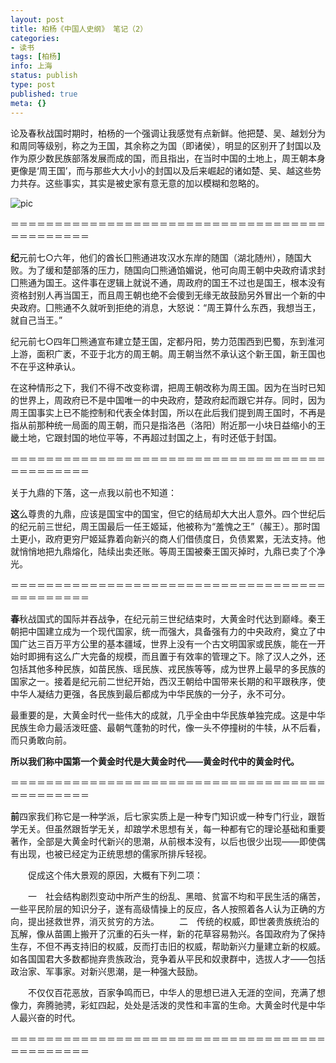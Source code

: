 ```yaml
---
layout: post
title: 柏杨《中国人史纲》 笔记（2）
categories:
- 读书
tags: [柏杨]
info: 上海
status: publish
type: post
published: true
meta: {}
---
```


论及春秋战国时期时，柏杨的一个强调让我感觉有点新鲜。他把楚、吴、越划分为和周同等级别，称之为王国，其余称之为国（即诸侯），明显的区别开了封国以及作为原少数民族部落发展而成的国，而且指出，在当时中国的土地上，周王朝本身更像是‘周王国’，而与那些大大小小的封国以及后来崛起的诸如楚、吴、越这些势力共存。这些事实，其实是被史家有意无意的加以模糊和忽略的。

![pic](http://www.oklink.net/a/0010/1010/zgrs/020.gif)

＝＝＝＝＝＝＝＝＝＝＝＝＝＝＝＝＝＝＝＝＝＝＝＝＝＝＝＝＝＝＝＝＝＝＝＝＝＝＝＝＝＝＝＝＝

**纪**元前七○六年，他们的酋长囗熊通进攻汉水东岸的随国（湖北随州），随国大败。为了缓和楚部落的压力，随国向囗熊通馅媚说，他可向周王朝中央政府请求封囗熊通为国王。这件事在逻辑上就说不通，周政府的国王不过也是国王，根本没有资格封别人再当国王，而且周王朝也绝不会傻到无缘无故鼓励另外冒出一个新的中央政府。囗熊通不久就听到拒绝的消息，大怒说：“周王算什么东西，我想当王，就自己当王。”

纪元前七○四年囗熊通宣布建立楚王国，定都丹阳，势力范围西到巴蜀，东到淮河上游，面积广袤，不亚于北方的周王朝。周王朝当然不承认这个新王国，新王国也不在乎这种承认。

在这种情形之下，我们不得不改变称谓，把周王朝改称为周王国。因为在当时已知的世界上，周政府已不是中国唯一的中央政府，楚政府起而跟它并存。同时，因为周王国事实上已不能控制和代表全体封国，所以在此后我们提到周王国时，不再是指从前那种统一局面的周王朝，而只是指洛邑（洛阳）附近那一小块日益缩小的王畿土地，它跟封国的地位平等，不再超过封国之上，有时还低于封国。　

＝＝＝＝＝＝＝＝＝＝＝＝＝＝＝＝＝＝＝＝＝＝＝＝＝＝＝＝＝＝＝＝＝＝＝＝＝＝＝＝＝＝＝＝＝

关于九鼎的下落，这一点我以前也不知道：

**这**么尊贵的九鼎，应该是国宝中的国宝，但它的结局却大大出人意外。四个世纪后的纪元前三世纪，周王国最后一任王姬延，他被称为“羞愧之王”（赧王）。那时国土更小，政府更穷尸姬延靠着向新兴的商人们借债度日，负债累累，无法支持。他就悄悄地把九鼎熔化，陆续出卖还账。等周王国被秦王国灭掉时，九鼎已卖了个净光。 

＝＝＝＝＝＝＝＝＝＝＝＝＝＝＝＝＝＝＝＝＝＝＝＝＝＝＝＝＝＝＝＝＝＝＝＝＝＝＝＝＝＝＝＝＝

**春**秋战国式的国际并吞战争，在纪元前三世纪结束时，大黄金时代达到巅峰。秦王朝把中国建立成为一个现代国家，统一而强大，具备强有力的中央政府，奠立了中国广达三百万平方公里的基本疆域，世界上没有一个古文明国家或民族，能在一开始时即拥有这么广大完备的规模，而且置于有效率的管理之下。除了汉人之外，还包括其他多种民族，如苗民族、瑶民族、戎民族等等，成为世界上最早的多民族的国家之一。接着是纪元前二世纪开始，西汉王朝给中国带来长期的和平跟秩序，使中华人凝结力更强，各民族到最后都成为中华民族的一分子，永不可分。

最重要的是，大黄金时代一些伟大的成就，几乎全由中华民族单独完成。这是中华民族生命力最活泼旺盛、最朝气蓬勃的时代，像一头不停撞树的牛犊，从不后看，而只勇敢向前。

**所以我们称中国第一个黄金时代是大黄金时代——黄金时代中的黄金时代。**

＝＝＝＝＝＝＝＝＝＝＝＝＝＝＝＝＝＝＝＝＝＝＝＝＝＝＝＝＝＝＝＝＝＝＝＝＝＝＝＝＝＝＝＝＝

**前**四家我们称它是一种学派，后七家实质上是一种专门知识或一种专门行业，跟哲学无关。但虽然跟哲学无关，却踉学术思想有关，每一种都有它的理论基础和重要著作，全部是大黄金时代新兴的思潮，从前根本没有，以后也很少出现——即使偶有出现，也被已经定为正统思想的儒家所排斥轻视。

　　促成这个伟大景观的原因，大概有下列二项：

　　一　社会结构剧烈变动中所产生的纷乱、黑暗、贫富不均和平民生活的痛苦，一些平民阶层的知识分子，遂有高级情操上的反应，各人按照着各人认为正确的方向，提出拯救世界，消灭贫穷的方法。
　　二　传统的权威，即世袭贵族统治的瓦解，像从苗圃上搬开了沉重的石头一样，新的花草容易勃兴。各国政府为了保持生存，不但不再支持旧的权威，反而打击旧的权威，帮助新兴力量建立新的权威。如各国国君大多数都抛弃贵族政治，竞争着从平民和奴隶群中，选拔人才——包括政治家、军事家。对新兴思潮，是一种强大鼓励。

　　不仅仅百花恶放，百家争鸣而已，中华人的思想已进入无涯的空间，充满了想像力，奔腾驰骋，彩虹四起，处处是活泼的灵性和丰富的生命。大黄金时代是中华人最兴奋的时代。 

＝＝＝＝＝＝＝＝＝＝＝＝＝＝＝＝＝＝＝＝＝＝＝＝＝＝＝＝＝＝＝＝＝＝＝＝＝＝＝＝＝＝＝＝＝

